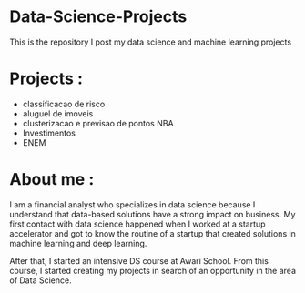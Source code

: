 # Data-Science-Projects

This is the repository I post my data science and machine learning projects

# Projects :

- classificacao de risco
- aluguel de imoveis
- clusterizacao e previsao de pontos NBA
- Investimentos
- ENEM
 
 # About me :
 
 I am a financial analyst who specializes in data science because I understand that data-based solutions have a strong impact on business. My first contact with data science happened when I worked at a startup accelerator and got to know the routine of a startup that created solutions in machine learning and deep learning.

After that, I started an intensive DS course at Awari School. From this course, I started creating my projects in search of an opportunity in the area of ​​Data Science. 
